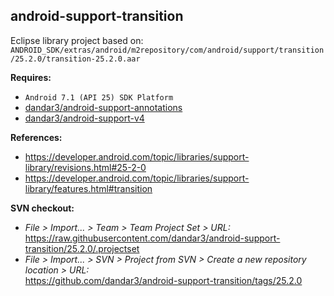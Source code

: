 ## android-support-transition

Eclipse library project based on:<br/>
`ANDROID_SDK/extras/android/m2repository/com/android/support/transition/25.2.0/transition-25.2.0.aar`

**Requires:**
- `Android 7.1 (API 25) SDK Platform`
- [dandar3/android-support-annotations](https://github.com/dandar3/android-support-annotations/tree/25.2.0)
- [dandar3/android-support-v4](https://github.com/dandar3/android-support-v4/tree/25.2.0)

**References:**
- https://developer.android.com/topic/libraries/support-library/revisions.html#25-2-0
- https://developer.android.com/topic/libraries/support-library/features.html#transition

**SVN checkout:**
- _File > Import... > Team > Team Project Set > URL:_<br/>
  https://raw.githubusercontent.com/dandar3/android-support-transition/25.2.0/.projectset
- _File > Import... > SVN > Project from SVN > Create a new repository location > URL:_<br/> 
  https://github.com/dandar3/android-support-transition/tags/25.2.0